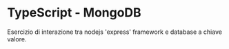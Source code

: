 # TypeScript - MongoDB
Esercizio di interazione tra nodejs 'express' framework e database a chiave valore.
